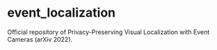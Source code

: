 # event_localization
Official repository of Privacy-Preserving Visual Localization with Event Cameras (arXiv 2022).
